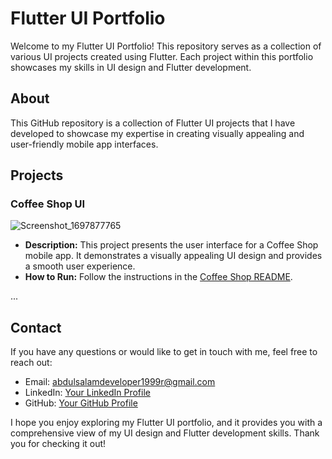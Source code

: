 # Flutter UI Portfolio

Welcome to my Flutter UI Portfolio! This repository serves as a collection of various UI projects created using Flutter. Each project within this portfolio showcases my skills in UI design and Flutter development.

## About

This GitHub repository is a collection of Flutter UI projects that I have developed to showcase my expertise in creating visually appealing and user-friendly mobile app interfaces.

## Projects

### Coffee Shop UI
![Screenshot_1697877765](https://github.com/abdulsalamdeveloper1999/ui_portfolio/assets/114761249/b5e82e8d-0208-4dbf-8c11-0043d54659c7)



- **Description:** This project presents the user interface for a Coffee Shop mobile app. It demonstrates a visually appealing UI design and provides a smooth user experience.
- **How to Run:** Follow the instructions in the [Coffee Shop README](projects/coffee_shop/README.md).


...


## Contact

If you have any questions or would like to get in touch with me, feel free to reach out:

- Email: abdulsalamdeveloper1999r@gmail.com
- LinkedIn: [Your LinkedIn Profile](https://www.linkedin.com/in/abdul-salam-432b4a24b?utm_source=share&utm_campaign=share_via&utm_content=profile&utm_medium=ios_app)
- GitHub: [Your GitHub Profile](https://github.com/abdulsalamdeveloper1999)

I hope you enjoy exploring my Flutter UI portfolio, and it provides you with a comprehensive view of my UI design and Flutter development skills. Thank you for checking it out!
